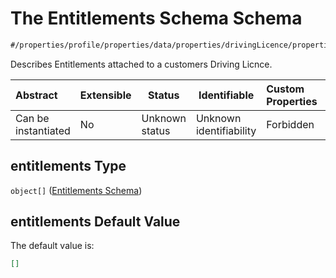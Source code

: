 # The Entitlements Schema Schema

```txt
#/properties/profile/properties/data/properties/drivingLicence/properties/entitlements#/properties/profile/properties/data/properties/drivingLicence/properties/entitlements
```

Describes Entitlements attached to a customers Driving Licnce.


| Abstract            | Extensible | Status         | Identifiable            | Custom Properties | Additional Properties | Access Restrictions | Defined In                                                                                       |
| :------------------ | ---------- | -------------- | ----------------------- | :---------------- | --------------------- | ------------------- | ------------------------------------------------------------------------------------------------ |
| Can be instantiated | No         | Unknown status | Unknown identifiability | Forbidden         | Allowed               | none                | [policy_transaction.schema.json\*](../out/policy_transaction.schema.json "open original schema") |

## entitlements Type

`object[]` ([Entitlements Schema](policy_transaction-properties-the-profile-schema-properties-the-data-schema-properties-the-drivinglicence-schema-properties-the-entitlements-schema-entitlements-schema.md))

## entitlements Default Value

The default value is:

```json
[]
```
